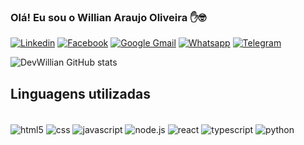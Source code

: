 ### Olá! Eu sou o Willian Araujo Oliveira ✋🤓


[![Linkedin](https://img.shields.io/badge/LinkedIn-0077B5?style=for-the-badge&logo=linkedin&logoColor=white)](https://www.linkedin.com/in/willian-araujo-868220158/)
[![Facebook](https://img.shields.io/badge/Facebook-1877F2?style=for-the-badge&logo=facebook&logoColor=white)](https://www.facebook.com/profile.php?id=100007744844145)
[![Google Gmail](https://img.shields.io/badge/Gmail-D14836?style=for-the-badge&logo=gmail&logoColor=white)](willian.oliveira1203@gmail.com) 
[![Whatsapp](https://img.shields.io/badge/WhatsApp-25D366?style=for-the-badge&logo=whatsapp&logoColor=white)](https://api.whatsapp.com/send?phone=5511961790797&text=Olá%20) [![Telegram](https://img.shields.io/badge/Telegram-2CA5E0?style=for-the-badge&logo=telegram&logoColor=white)](https://t.me/DevWillian)

![DevWillian GitHub stats](https://github-readme-stats.vercel.app/api?username=DevWillian&show_icons=true&theme=dracula)


## Linguagens utilizadas
<div style="display: inline_block"><br/>
   <img align="center" alt="html5" src="https://img.shields.io/badge/HTML5-E34F26?style=for-the-badge&logo=html5&logoColor=white" />

   <img align="center" alt="css" src="https://img.shields.io/badge/CSS3-1572B6?style=for-the-badge&logo=css3&logoColor=white" />

   <img align="center" alt="javascript" src="https://img.shields.io/badge/JavaScript-323330?style=for-the-badge&logo=javascript&logoColor=F7DF1E" />

   <img align="center" alt="node.js" src="https://img.shields.io/badge/Node.js-43853D?style=for-the-badge&logo=node.js&logoColor=white" />

   <img align="center" alt="react" src="https://img.shields.io/badge/React-20232A?style=for-the-badge&logo=react&logoColor=61DAFB" />

   <img align="center" alt="typescript" src="https://img.shields.io/badge/TypeScript-007ACC?style=for-the-badge&logo=typescript&logoColor=white" />

   <img align="center" alt="python" src="https://img.shields.io/badge/Python-14354C?style=for-the-badge&logo=python&logoColor=white" />

</div><br/>
